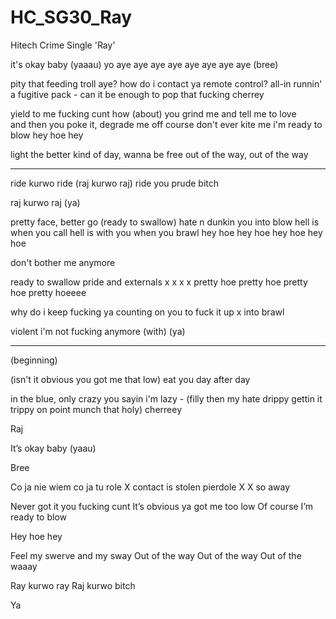 # HC_SG30_Ray
Hitech Crime Single 'Ray'

it's okay baby (yaaau)
yo aye aye aye aye aye aye aye aye
(bree)

pity that feeding troll aye?
how do i contact ya remote control? all-in
runnin' a fugitive pack - can it be enough 
to pop that fucking cherrey

yield to me fucking cunt
how (about) you grind me and tell me to love  
and then you poke it, degrade me off course
don't ever kite me i'm ready to blow
hey hoe hey

light the better kind of day, wanna be free
out of the way, out of the way

---

ride kurwo ride (raj kurwo raj)
ride you prude bitch

raj kurwo raj
(ya)

pretty face, better go (ready to swallow)
hate n dunkin you into blow
hell is when you call
hell is with you when you brawl
hey hoe
hey hoe
hey hoe
hey hoe

don't bother me anymore

ready to swallow pride and externals x
x
x
x
pretty hoe
pretty hoe
pretty hoe
pretty hoeeee

why do i keep fucking  ya
counting on you to fuck it up
x
into brawl

violent
i'm not fucking anymore
(with)
(ya)

---

(beginning)

(isn't it obvious you got me that low)
eat you day after day 

in the blue, only crazy you sayin i'm lazy - (filly then my hate drippy gettin it trippy 
on point munch that holy) cherreey

Raj

It’s okay baby (yaau)

Bree 

Co ja nie wiem co ja tu role
X contact is stolen pierdole
X 
X so away

Never got it you fucking cunt
It’s obvious ya got me too low
Of course
I’m ready to blow

Hey hoe hey


Feel my swerve and my sway
Out of the way
Out of the way
Out of the waaay

Ray kurwo ray
Raj kurwo bitch

Ya
